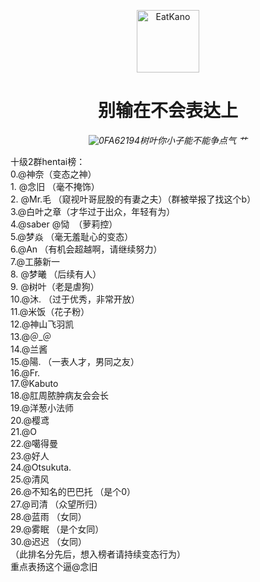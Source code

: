 <p align="center">
  <a href="https://www.huya.com/ye4655"><img src="https://s1.328888.xyz/2022/07/17/NUgJE.webp" width="100" height="100" alt="EatKano"></a>
</p>
<div align="center">

# 别输在不会表达上

_![0FA62194](https://user-images.githubusercontent.com/22928148/179388228-3da9f8fd-0f9c-4a66-bf69-ebea7d8cc119.png)树叶你小子能不能争点气 艹_

</div>
十级2群hentai榜：<br>
0.@神奈（变态之神）<br>
1. @念旧 （毫不掩饰）<br>
2. @Mr.毛 （窥视叶哥屁股的有妻之夫）（群被举报了找这个b）<br>
3.@白叶之章（才华过于出众，年轻有为）<br>
4.@saber @恸  （萝莉控）<br>
5.@梦焱 （毫无羞耻心的变态）<br>
6.@An （有机会超越啊，请继续努力）<br>
7.@工藤新一 <br>
8. @梦曦 （后续有人）<br>
9. @树叶（老是虐狗）<br>
10.@沐. （过于优秀，非常开放）<br>
11.@米饭（花子粉）<br>
12.@神山飞羽凯 <br>
13.@＠_＠ <br>
14.@兰酱 <br>
15.@陽. （一表人才，男同之友）<br>
16.@Fr. <br>
17.@Kabuto <br>
18.@肛周脓肿病友会会长 <br>
19.@洋葱小法师 <br>
20.@樱鸢 <br>
21.@O <br>
22.@噶得曼 <br>
23.@好人 <br>
24.@Otsukuta. <br>
25.@清风 <br>
26.@不知名的巴巴托 （是个0）<br>
27.@司清 （众望所归）<br>
28.@蓝雨 （女同） <br>
29.@雾眠 （是个女同）<br>
30.@迟迟 （女同）<br>
（此排名分先后，想入榜者请持续变态行为）<br>
重点表扬这个逼@念旧 <br>
